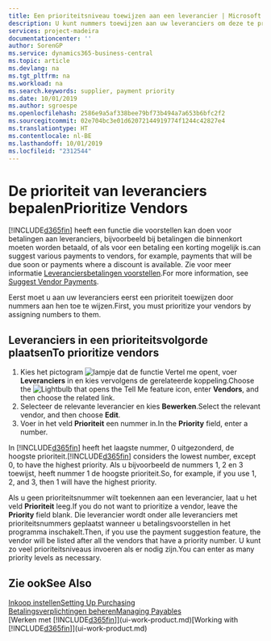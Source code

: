 ```yaml
---
title: Een prioriteitsniveau toewijzen aan een leverancier | Microsoft Docs
description: U kunt nummers toewijzen aan uw leveranciers om deze te prioriteren en betalingsvoorstellen in Business Central te vergemakkelijken.
services: project-madeira
documentationcenter: ''
author: SorenGP
ms.service: dynamics365-business-central
ms.topic: article
ms.devlang: na
ms.tgt_pltfrm: na
ms.workload: na
ms.search.keywords: supplier, payment priority
ms.date: 10/01/2019
ms.author: sgroespe
ms.openlocfilehash: 2586e9a5af338bee79bf73b494a7a653b6bfc2f2
ms.sourcegitcommit: 02e704bc3e01d62072144919774f1244c42827e4
ms.translationtype: HT
ms.contentlocale: nl-BE
ms.lasthandoff: 10/01/2019
ms.locfileid: "2312544"
---
```

# <a name="prioritize-vendors"></a><span data-ttu-id="084ac-103">De prioriteit van leveranciers bepalen</span><span class="sxs-lookup"><span data-stu-id="084ac-103">Prioritize Vendors</span></span>
[!INCLUDE[d365fin](includes/d365fin_md.md)] <span data-ttu-id="084ac-104">heeft een functie die voorstellen kan doen voor betalingen aan leveranciers, bijvoorbeeld bij betalingen die binnenkort moeten worden betaald, of als voor een betaling een korting mogelijk is.</span><span class="sxs-lookup"><span data-stu-id="084ac-104">can suggest various payments to vendors, for example, payments that will be due soon or payments where a discount is available.</span></span> <span data-ttu-id="084ac-105">Zie voor meer informatie [Leveranciersbetalingen voorstellen](payables-how-suggest-vendor-payments.md).</span><span class="sxs-lookup"><span data-stu-id="084ac-105">For more information, see [Suggest Vendor Payments](payables-how-suggest-vendor-payments.md).</span></span>

<span data-ttu-id="084ac-106">Eerst moet u aan uw leveranciers eerst een prioriteit toewijzen door nummers aan hen toe te wijzen.</span><span class="sxs-lookup"><span data-stu-id="084ac-106">First, you must prioritize your vendors by assigning numbers to them.</span></span>

## <a name="to-prioritize-vendors"></a><span data-ttu-id="084ac-107">Leveranciers in een prioriteitsvolgorde plaatsen</span><span class="sxs-lookup"><span data-stu-id="084ac-107">To prioritize vendors</span></span>
1. <span data-ttu-id="084ac-108">Kies het pictogram ![lampje dat de functie Vertel me opent](media/ui-search/search_small.png "Vertel me wat u wilt doen"), voer **Leveranciers** in en kies vervolgens de gerelateerde koppeling.</span><span class="sxs-lookup"><span data-stu-id="084ac-108">Choose the ![Lightbulb that opens the Tell Me feature](media/ui-search/search_small.png "Tell me what you want to do") icon, enter **Vendors**, and then choose the related link.</span></span>
2. <span data-ttu-id="084ac-109">Selecteer de relevante leverancier en kies **Bewerken**.</span><span class="sxs-lookup"><span data-stu-id="084ac-109">Select the relevant vendor, and then choose **Edit**.</span></span>
3. <span data-ttu-id="084ac-110">Voer in het veld **Prioriteit** een nummer in.</span><span class="sxs-lookup"><span data-stu-id="084ac-110">In the **Priority** field, enter a number.</span></span>

<span data-ttu-id="084ac-111">In [!INCLUDE[d365fin](includes/d365fin_md.md)] heeft het laagste nummer, 0 uitgezonderd, de hoogste prioriteit.</span><span class="sxs-lookup"><span data-stu-id="084ac-111">[!INCLUDE[d365fin](includes/d365fin_md.md)] considers the lowest number, except 0, to have the highest priority.</span></span> <span data-ttu-id="084ac-112">Als u bijvoorbeeld de nummers 1, 2 en 3 toewijst, heeft nummer 1 de hoogste prioriteit.</span><span class="sxs-lookup"><span data-stu-id="084ac-112">So, for example, if you use 1, 2, and 3, then 1 will have the highest priority.</span></span>

<span data-ttu-id="084ac-113">Als u geen prioriteitsnummer wilt toekennen aan een leverancier, laat u het veld **Prioriteit** leeg.</span><span class="sxs-lookup"><span data-stu-id="084ac-113">If you do not want to prioritize a vendor, leave the **Priority** field blank.</span></span> <span data-ttu-id="084ac-114">Die leverancier wordt onder alle leveranciers met prioriteitsnummers geplaatst wanneer u betalingsvoorstellen in het programma inschakelt.</span><span class="sxs-lookup"><span data-stu-id="084ac-114">Then, if you use the payment suggestion feature, the vendor will be listed after all the vendors that have a priority number.</span></span> <span data-ttu-id="084ac-115">U kunt zo veel prioriteitsniveaus invoeren als er nodig zijn.</span><span class="sxs-lookup"><span data-stu-id="084ac-115">You can enter as many priority levels as necessary.</span></span>

## <a name="see-also"></a><span data-ttu-id="084ac-116">Zie ook</span><span class="sxs-lookup"><span data-stu-id="084ac-116">See Also</span></span>
[<span data-ttu-id="084ac-117">Inkoop instellen</span><span class="sxs-lookup"><span data-stu-id="084ac-117">Setting Up Purchasing</span></span>](purchasing-setup-purchasing.md)  
[<span data-ttu-id="084ac-118">Betalingsverplichtingen beheren</span><span class="sxs-lookup"><span data-stu-id="084ac-118">Managing Payables</span></span>](payables-manage-payables.md)  
<span data-ttu-id="084ac-119">[Werken met [!INCLUDE[d365fin](includes/d365fin_md.md)]](ui-work-product.md)</span><span class="sxs-lookup"><span data-stu-id="084ac-119">[Working with [!INCLUDE[d365fin](includes/d365fin_md.md)]](ui-work-product.md)</span></span>
